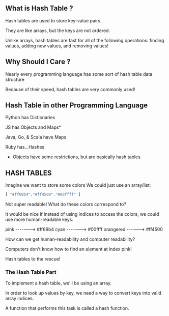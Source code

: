 ## What is Hash Table ?

Hash tables are used to store key-value pairs.

They are like arrays, but the keys are not ordered.

Unlike arrays, hash tables are fast for all of the following operations: finding values, adding new values, and removing values!

## Why Should I Care ?

Nearly every programming language has some sort of hash table data structure

Because of their speed, hash tables are very commonly used!

## Hash Table in other Programming Language

Python has Dictionaries

JS has Objects and Maps*

Java, Go, & Scala have Maps

Ruby has...Hashes

* Objects have some restrictions, but are basically hash tables

## HASH TABLES

Imagine we want to store some colors We could just use an array/list:

```javascript
[ "#ff69b4","#ff4500","#00ffff" ] 
```
Not super readable!  What do these colors correspond to?

It would be nice if instead of using indices to access the colors, we could use more human-readable keys.

pink  ------->  #ff69b4
cyan  ------->  #00ffff
orangered ------> #ff4500

How can we get human-readability and computer readability?

Computers don't know how to find an element at index pink!

Hash tables to the rescue!

###  The Hash Table Part

To implement a hash table, we'll be using an array.

In order to look up values by key, we need a way to convert keys into valid array indices.

A function that performs this task is called a hash function.